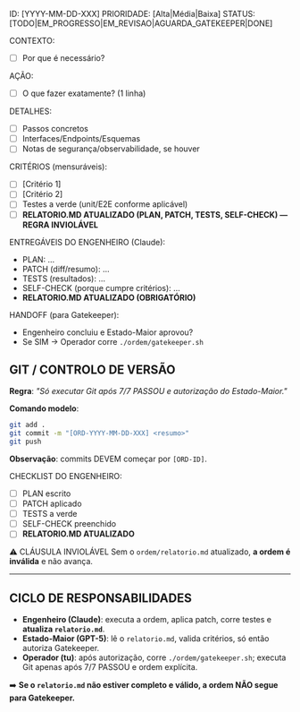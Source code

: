 ID: [YYYY-MM-DD-XXX]
PRIORIDADE: [Alta|Média|Baixa]
STATUS: [TODO|EM_PROGRESSO|EM_REVISAO|AGUARDA_GATEKEEPER|DONE]

CONTEXTO:

- [ ] Por que é necessário?

AÇÃO:

- [ ] O que fazer exatamente? (1 linha)

DETALHES:

- [ ] Passos concretos
- [ ] Interfaces/Endpoints/Esquemas
- [ ] Notas de segurança/observabilidade, se houver

CRITÉRIOS (mensuráveis):

- [ ] [Critério 1]
- [ ] [Critério 2]
- [ ] Testes a verde (unit/E2E conforme aplicável)
- [ ] **RELATORIO.MD ATUALIZADO (PLAN, PATCH, TESTS, SELF-CHECK) — REGRA INVIOLÁVEL**

ENTREGÁVEIS DO ENGENHEIRO (Claude):

- PLAN: …
- PATCH (diff/resumo): …
- TESTS (resultados): …
- SELF-CHECK (porque cumpre critérios): …
- **RELATORIO.MD ATUALIZADO (OBRIGATÓRIO)**

HANDOFF (para Gatekeeper):

- Engenheiro concluiu e Estado-Maior aprovou?
- Se SIM → Operador corre `./ordem/gatekeeper.sh`

## GIT / CONTROLO DE VERSÃO

**Regra**: *"Só executar Git após 7/7 PASSOU e autorização do Estado-Maior."*

**Comando modelo**:
```bash
git add .
git commit -m "[ORD-YYYY-MM-DD-XXX] <resumo>"
git push
```

**Observação**: commits DEVEM começar por `[ORD-ID]`.

CHECKLIST DO ENGENHEIRO:

- [ ] PLAN escrito
- [ ] PATCH aplicado
- [ ] TESTS a verde
- [ ] SELF-CHECK preenchido
- [ ] **RELATORIO.MD ATUALIZADO**

⚠️ CLÁUSULA INVIOLÁVEL
Sem o `ordem/relatorio.md` atualizado, **a ordem é inválida** e não avança.

---

## CICLO DE RESPONSABILIDADES

- **Engenheiro (Claude)**: executa a ordem, aplica patch, corre testes e **atualiza `relatorio.md`**.
- **Estado-Maior (GPT-5)**: lê o `relatorio.md`, valida critérios, só então autoriza Gatekeeper.
- **Operador (tu)**: após autorização, corre `./ordem/gatekeeper.sh`; executa Git apenas após 7/7 PASSOU e ordem explícita.

➡️ **Se o `relatorio.md` não estiver completo e válido, a ordem NÃO segue para Gatekeeper.**
